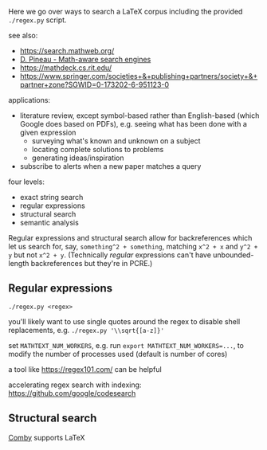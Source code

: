 Here we go over ways to search a LaTeX corpus including the provided
`./regex.py` script.

see also:
* https://search.mathweb.org/
* [D. Pineau - Math-aware search engines](https://www.groundai.com/project/math-aware-search-engines-physics-applications-and-overview/1)
* https://mathdeck.cs.rit.edu/
* https://www.springer.com/societies+&+publishing+partners/society+&+partner+zone?SGWID=0-173202-6-951123-0

applications:
* literature review, except symbol-based rather than English-based (which
  Google does based on PDFs), e.g. seeing what has been done with a given
  expression
  * surveying what's known and unknown on a subject
  * locating complete solutions to problems
  * generating ideas/inspiration
* subscribe to alerts when a new paper matches a query

four levels:
* exact string search
* regular expressions
* structural search
* semantic analysis

Regular expressions and structural search allow for backreferences which let us
search for, say, `something^2 + something`, matching `x^2 + x` and `y^2 + y`
but not `x^2 + y`.
(Technically _regular_ expressions can't have unbounded-length backreferences
but they're in PCRE.)


## Regular expressions

`./regex.py <regex>`

you'll likely want to use single quotes around the regex to disable shell
replacements, e.g. `./regex.py '\\sqrt{[a-z]}'`

set `MATHTEXT_NUM_WORKERS`, e.g. run `export MATHTEXT_NUM_WORKERS=...`, to
modify the number of processes used (default is number of cores)

a tool like https://regex101.com/ can be helpful

accelerating regex search with indexing:
https://github.com/google/codesearch

## Structural search

[Comby](https://comby.dev/docs/overview) supports LaTeX

